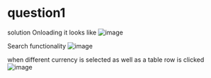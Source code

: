 # question1
solution
Onloading it looks like 
![image](https://github.com/SSRAGHUWANSHI1/question1/assets/108659012/aed1d324-974b-4ce3-8058-b5cc219d30f6)

Search functionality
![image](https://github.com/SSRAGHUWANSHI1/question1/assets/108659012/77d35641-af6f-47d4-a66a-87a12e150023)

when different currency is selected as well as a table row is clicked
![image](https://github.com/SSRAGHUWANSHI1/question1/assets/108659012/4761822d-cc69-48b1-a7f4-b5d9e90fb634)



